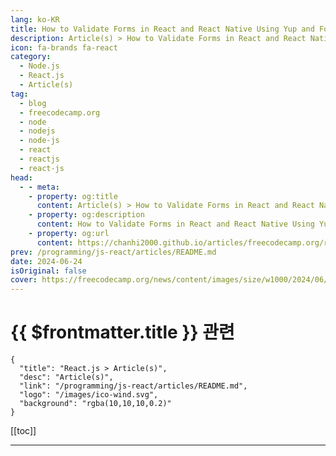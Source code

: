 ```yaml
---
lang: ko-KR
title: How to Validate Forms in React and React Native Using Yup and Formik
description: Article(s) > How to Validate Forms in React and React Native Using Yup and Formik
icon: fa-brands fa-react
category: 
  - Node.js
  - React.js
  - Article(s)
tag: 
  - blog
  - freecodecamp.org
  - node
  - nodejs
  - node-js
  - react
  - reactjs
  - react-js
head:
  - - meta:
    - property: og:title
      content: Article(s) > How to Validate Forms in React and React Native Using Yup and Formik
    - property: og:description
      content: How to Validate Forms in React and React Native Using Yup and Formik
    - property: og:url
      content: https://chanhi2000.github.io/articles/freecodecamp.org/react-how-to-validate-user-input.html
prev: /programming/js-react/articles/README.md
date: 2024-06-24
isOriginal: false
cover: https://freecodecamp.org/news/content/images/size/w1000/2024/06/validate_forms.png
---
```


# {{ $frontmatter.title }} 관련

```component VPCard
{
  "title": "React.js > Article(s)",
  "desc": "Article(s)",
  "link": "/programming/js-react/articles/README.md",
  "logo": "/images/ico-wind.svg",
  "background": "rgba(10,10,10,0.2)"
}
```

[[toc]]

---

<SiteInfo
  name="How to Validate Forms in React and React Native Using Yup and Formik"
  desc="Validation is a key part of development, regardless of what programming language you’re writing. Developers should always be validating user input, API parameters, and retrieved values. One of the most common elements where you’ll need to apply user input validation is via a form. This could be a user sign..."
  url="https://freecodecamp.org/news/react-how-to-validate-user-input/"
  logo="https://cdn.freecodecamp.org/universal/favicons/favicon.ico"
  preview="https://freecodecamp.org/news/content/images/size/w1000/2024/06/validate_forms.png"/>

<!-- TODO: 작성 -->

